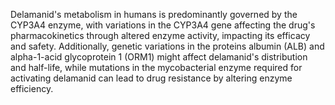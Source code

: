 Delamanid's metabolism in humans is predominantly governed by the CYP3A4 enzyme, with variations in the CYP3A4 gene affecting the drug's pharmacokinetics through altered enzyme activity, impacting its efficacy and safety. Additionally, genetic variations in the proteins albumin (ALB) and alpha-1-acid glycoprotein 1 (ORM1) might affect delamanid's distribution and half-life, while mutations in the mycobacterial enzyme required for activating delamanid can lead to drug resistance by altering enzyme efficiency.